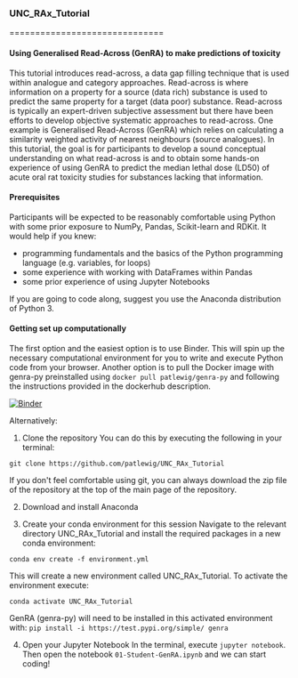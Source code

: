 ### UNC_RAx_Tutorial
==============================
#### Using Generalised Read-Across (GenRA) to make predictions of toxicity

This tutorial introduces read-across, a data gap filling technique that is used within analogue and category approaches. Read-across is where information on a property for a source (data rich) substance is used to predict the same property for a target (data poor) substance. Read-across is typically an expert-driven subjective assessment but there have been efforts to develop objective systematic approaches to read-across. One example is Generalised Read-Across (GenRA) which relies on calculating a similarity weighted activity of nearest neighbours (source analogues). In this tutorial, the goal is for participants to develop a sound conceptual understanding on what read-across is and to obtain some hands-on experience of using GenRA to predict the median lethal dose (LD50) of acute oral rat toxicity studies for substances lacking that information. 

#### Prerequisites
Participants will be expected to be reasonably comfortable using Python with some prior exposure to NumPy, Pandas, Scikit-learn and RDKit. It would help if you knew:
- programming fundamentals and the basics of the Python programming language (e.g. variables, for loops)
- some experience with working with DataFrames within Pandas
- some prior experience of using Jupyter Notebooks

If you are going to code along, suggest you use the Anaconda distribution of Python 3.

#### Getting set up computationally

The first option and the easiest option is to use Binder. This will spin up the necessary computational environment for you to write and execute Python code from your browser. Another option is to pull the Docker image with genra-py preinstalled using `docker pull patlewig/genra-py` and following the instructions provided in the dockerhub description.

[![Binder](https://mybinder.org/badge_logo.svg)](https://mybinder.org/v2/gh/patlewig/UNC_Rax/HEAD)

Alternatively:

1. Clone the repository
You can do this by executing the following in your terminal:

`git clone https://github.com/patlewig/UNC_RAx_Tutorial`

If you don't feel comfortable using git, you can always download the zip file of the repository at the top of the main page of the repository.

2. Download and install Anaconda

3. Create your conda environment for this session
Navigate to the relevant directory UNC_RAx_Tutorial and install the required packages in a new conda environment:

`conda env create -f environment.yml`

This will create a new environment called UNC_RAx_Tutorial. To activate the environment execute:

`conda activate UNC_RAx_Tutorial`

GenRA (genra-py) will need to be installed in this activated environment with:
`pip install -i https://test.pypi.org/simple/ genra`

4. Open your Jupyter Notebook
In the terminal, execute `jupyter notebook`.
Then open the notebook `01-Student-GenRA.ipynb` and we can start coding!










